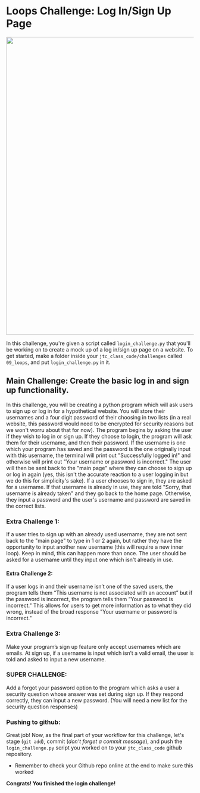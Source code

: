 # Loops Challenge: Log In/Sign Up Page

<img src="https://image.freepik.com/free-vector/login-template_1017-6719.jpg" width="800">


In this challenge, you're given a script called `login_challenge.py` that you'll be working on to create a mock up of a log in/sign up page on a website. To get started, make a folder inside your `jtc_class_code/challenges` called `09_loops`, and put `login_challenge.py` in it.

## Main Challenge: Create the basic log in and sign up functionality.

In this challenge, you will be creating a python program which will ask users to sign up or log in for a hypothetical website. You will store their usernames and a four digit password of their choosing in two lists (in a real website, this password would need to be encrypted for security reasons but we won't worru about that for now). The program begins by asking the user if they wish to log in or sign up. If they choose to login, the program will ask them for their username, and then their password. If the username is one which your program has saved and the password is the one originally input with this username, the terminal will print out "Successfully logged in!" and otherwise will print out "Your username or password is incorrect." The user will then be sent back to the "main page" where they can choose to sign up or log in again (yes, this isn't the accurate reaction to a user logging in but we do this for simplicity's sake). If a user chooses to sign in, they are asked for a username. If that username is already in use, they are told "Sorry, that username is already taken" and they go back to the home page. Otherwise, they input a password and the user's username and password are saved in the correct lists. 

### Extra Challenge 1: 

If a user tries to sign up with an already used username, they are not sent back to the "main page" to type in 1 or 2 again, but rather they have the opportunity to input another new username (this will require a new inner loop). Keep in mind, this can happen more than once. The user should be asked for a username until they input one which isn't already in use.

#### Extra Challenge 2:

If a user logs in and their username isn’t one of the saved users, the program tells them “This username is not associated with an account” but if the password is incorrect, the program tells them “Your password is incorrect." This allows for users to get more information as to what they did wrong, instead of the broad response "Your username or password is incorrect."

### Extra Challenge 3:

Make your program’s sign up feature only accept usernames which are emails. At sign up, if a username is input which isn’t a valid email, the user is told and asked to input a new username.

### SUPER CHALLENGE:

Add a forgot your password option to the program which asks a user a security question whose answer was set during sign up. If they respond correctly, they can input a new password. (You will need a new list for the security question responses)

### Pushing to github:

Great job! Now, as the final part of your workflow for this challenge, let's stage (`git add`), commit (*don't forget a commit message*), and push the `login_challenge.py` script you worked on to your `jtc_class_code` github repository. 

* Remember to check your Github repo online at the end to make sure this worked

**Congrats! You finished the login challenge!**
